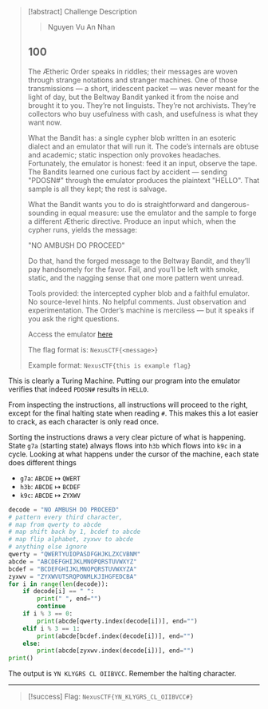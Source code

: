 > [!abstract] Challenge Description
> > Nguyen Vu An Nhan
> ## 100
> The Ætheric Order speaks in riddles; their messages are woven through strange notations and stranger machines. One of those transmissions — a short, iridescent packet — was never meant for the light of day, but the Beltway Bandit yanked it from the noise and brought it to you. They’re not linguists. They’re not archivists. They’re collectors who buy usefulness with cash, and usefulness is what they want now.
> 
> What the Bandit has: a single cypher blob written in an esoteric dialect and an emulator that will run it. The code’s internals are obtuse and academic; static inspection only provokes headaches. Fortunately, the emulator is honest: feed it an input, observe the tape. The Bandits learned one curious fact by accident — sending "PDOSN#" through the emulator produces the plaintext "HELLO". That sample is all they kept; the rest is salvage.
> 
> What the Bandit wants you to do is straightforward and dangerous-sounding in equal measure: use the emulator and the sample to forge a different Ætheric directive. Produce an input which, when the cypher runs, yields the message:
> 
> "NO AMBUSH DO PROCEED"
> 
> Do that, hand the forged message to the Beltway Bandit, and they’ll pay handsomely for the favor. Fail, and you’ll be left with smoke, static, and the nagging sense that one more pattern went unread.
> 
> Tools provided: the intercepted cypher blob and a faithful emulator. No source-level hints. No helpful comments. Just observation and experimentation. The Order’s machine is merciless — but it speaks if you ask the right questions.
> 
> Access the emulator [here](https://morphett.info/turing/turing.html)
> 
> The flag format is: `NexusCTF{<message>}`
> 
> Example format: `NexusCTF{this is example flag}`

This is clearly a Turing Machine.
Putting our program into the emulator verifies that indeed `PDOSN#` results in `HELLO`.

From inspecting the instructions, all instructions will proceed to the right, except for the final halting state when reading `#`. This makes this a lot easier to crack, as each character is only read once.

Sorting the instructions draws a very clear picture of what is happening.
State `g7a` (starting state) always flows into `h3b` which flows into `k9c` in a cycle. Looking at what happens under the cursor of the machine, each state does different things

- `g7a`: `ABCDE` $\mapsto$ `QWERT`
- `h3b`: `ABCDE` $\mapsto$ `BCDEF`
- `k9c`: `ABCDE` $\mapsto$ `ZYXWV`

```python
decode = "NO AMBUSH DO PROCEED"
# pattern every third character, 
# map from qwerty to abcde
# map shift back by 1, bcdef to abcde
# map flip alphabet, zyxwv to abcde
# anything else ignore
qwerty = "QWERTYUIOPASDFGHJKLZXCVBNM"
abcde = "ABCDEFGHIJKLMNOPQRSTUVWXYZ"
bcdef = "BCDEFGHIJKLMNOPQRSTUVWXYZA"
zyxwv = "ZYXWVUTSRQPONMLKJIHGFEDCBA"
for i in range(len(decode)):
    if decode[i] == " ":
        print(" ", end="")
        continue
    if i % 3 == 0:
        print(abcde[qwerty.index(decode[i])], end="")
    elif i % 3 == 1:
        print(abcde[bcdef.index(decode[i])], end="")
    else:
        print(abcde[zyxwv.index(decode[i])], end="")
print()
```

The output is `YN KLYGRS CL OIIBVCC`. Remember the halting character.

---
> [!success] Flag: `NexusCTF{YN_KLYGRS_CL_OIIBVCC#}`
